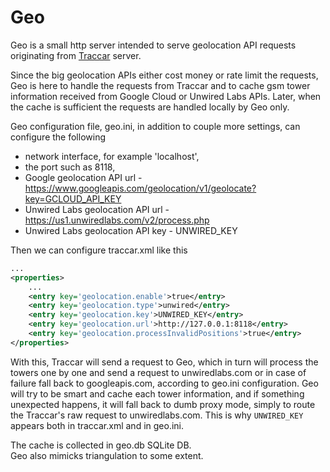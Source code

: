 # Geo
Geo is a small http server intended to serve geolocation API requests originating from [Traccar](https://www.traccar.org "Traccar Homepage") server.

Since the big geolocation APIs either cost money or rate limit the requests, Geo is here to handle the requests from Traccar and to cache gsm tower information received from Google Cloud or Unwired Labs APIs. Later, when the cache is sufficient the requests are handled locally by Geo only.

Geo configuration file, geo.ini, in addition to couple more settings, can configure the following
* network interface, for example 'localhost',
* the port such as 8118, 
* Google geolocation API url - https://www.googleapis.com/geolocation/v1/geolocate?key=GCLOUD_API_KEY
* Unwired Labs geolocation API url - https://us1.unwiredlabs.com/v2/process.php
* Unwired Labs geolocation API key - UNWIRED_KEY

Then we can configure traccar.xml like this
```xml
...
<properties>
    ...
    <entry key='geolocation.enable'>true</entry>
    <entry key='geolocation.type'>unwired</entry>
    <entry key='geolocation.key'>UNWIRED_KEY</entry>
    <entry key='geolocation.url'>http://127.0.0.1:8118</entry>
    <entry key='geolocation.processInvalidPositions'>true</entry>
</properties>
```

With this, Traccar will send a request to Geo, which in turn will process the towers one by one and send a request to unwiredlabs.com or in case of failure fall back to googleapis.com, according to geo.ini configuration. Geo will try to be smart and cache each tower information, and if something unexpected happens, it will fall back to dumb proxy mode, simply to route the Traccar's raw request to unwiredlabs.com. This is why `UNWIRED_KEY` appears both in traccar.xml and in geo.ini.

The cache is collected in geo.db SQLite DB.  
Geo also mimicks triangulation to some extent.

